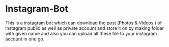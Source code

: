 # Instagram-Bot
This is a instagram bot which can download the post (Photos &amp; Videos ) of instagram public as well as private account and store it on by making folder with given name and also you can upload all  these file to your instagram account in one go.

